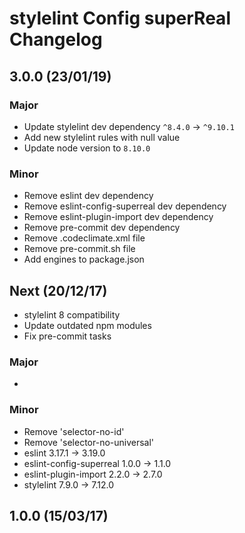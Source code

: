 # stylelint Config superReal Changelog

## 3.0.0 (23/01/19)

### Major

- Update stylelint dev dependency `^8.4.0` → `^9.10.1`
- Add new stylelint rules with null value
- Update node version to `8.10.0`

### Minor

- Remove eslint dev dependency
- Remove eslint-config-superreal dev dependency
- Remove eslint-plugin-import dev dependency
- Remove pre-commit dev dependency
- Remove .codeclimate.xml file
- Remove pre-commit.sh file
- Add engines to package.json


## Next (20/12/17)

- stylelint 8 compatibility
- Update outdated npm modules
- Fix pre-commit tasks


### Major

-

### Minor

- Remove 'selector-no-id'
- Remove 'selector-no-universal'
- eslint 3.17.1 →  3.19.0
- eslint-config-superreal 1.0.0  →  1.1.0
- eslint-plugin-import 2.2.0  →  2.7.0
- stylelint 7.9.0  →  7.12.0


## 1.0.0 (15/03/17)
